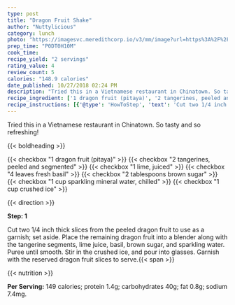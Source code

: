 ```yaml
---
type: post
title: "Dragon Fruit Shake"
author: "Nuttylicious"
category: lunch
photo: "https://imagesvc.meredithcorp.io/v3/mm/image?url=https%3A%2F%2Fimages.media-allrecipes.com%2Fuserphotos%2F1073093.jpg"
prep_time: "P0DT0H10M"
cook_time: 
recipe_yield: "2 servings"
rating_value: 4
review_count: 5
calories: "148.9 calories"
date_published: 10/27/2018 02:24 PM
description: "Tried this in a Vietnamese restaurant in Chinatown. So tasty and so refreshing!"
recipe_ingredient: ['1 dragon fruit (pitaya)', '2 tangerines, peeled and segmented', '1 lime, juiced', '4 leaves fresh basil', '2 tablespoons brown sugar', '1 cup sparkling mineral water, chilled', '1 cup crushed ice']
recipe_instructions: [{'@type': 'HowToStep', 'text': 'Cut two 1/4 inch thick slices from the peeled dragon fruit to use as a garnish; set aside. Place the remaining dragon fruit into a blender along with the tangerine segments, lime juice, basil, brown sugar, and sparkling water. Puree until smooth. Stir in the crushed ice, and pour into glasses. Garnish with the reserved dragon fruit slices to serve.\n'}]
---
```


Tried this in a Vietnamese restaurant in Chinatown. So tasty and so refreshing! 

{{< boldheading >}}

{{< checkbox "1  dragon fruit (pitaya)" >}}
{{< checkbox "2  tangerines, peeled and segmented" >}}
{{< checkbox "1  lime, juiced" >}}
{{< checkbox "4 leaves fresh basil" >}}
{{< checkbox "2 tablespoons brown sugar" >}}
{{< checkbox "1 cup sparkling mineral water, chilled" >}}
{{< checkbox "1 cup crushed ice" >}}


{{< direction >}}

**Step: 1**

Cut two 1/4 inch thick slices from the peeled dragon fruit to use as a garnish; set aside. Place the remaining dragon fruit into a blender along with the tangerine segments, lime juice, basil, brown sugar, and sparkling water. Puree until smooth. Stir in the crushed ice, and pour into glasses. Garnish with the reserved dragon fruit slices to serve.{{< span >}}

{{< nutrition >}}

**Per Serving:** 149 calories; protein 1.4g; carbohydrates 40g; fat 0.8g; sodium 7.4mg.
